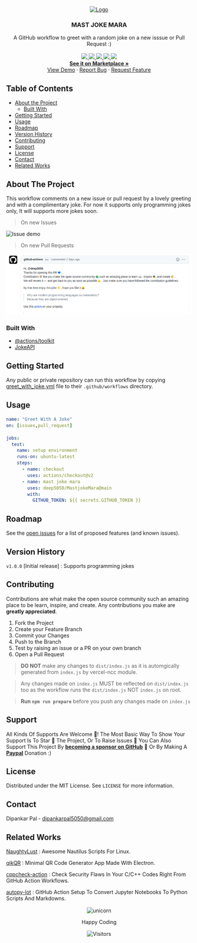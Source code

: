 
<!-- PROJECT LOGO -->
<br />
<p align="center">
  <a href="https://github.com/deep5050/MastJokeMara">
    <img src="images/logo.jpg" alt="Logo">
  </a>

  <h3 align="center">MAST JOKE MARA</h3>

  <p align="center">
    A GitHub workflow to greet with a random joke on a new isssue or Pull Request :)
  <br/>

<br />
  <a href="https://github.com/deep5050/MastJokeMara/graphs/contributors">
  <img src="https://img.shields.io/github/contributors/deep5050/MastJokeMara.svg?style=flat-square">
  </a>
  <a href="https://github.com/deep5050/MastJokeMara/network/members">
  <img src="https://img.shields.io/github/forks/deep5050/MastJokeMara.svg?style=flat-square">
  </a>
  <a href="https://github.com/deep5050/MastJokeMara/stargazers">
  <img src="https://img.shields.io/github/stars/deep5050/MastJokeMara.svg?style=flat-square">
  </a>
  <a href="https://github.com/deep5050/MastJokeMara/issues">
  <img src="https://img.shields.io/github/issues/deep5050/MastJokeMara.svg?style=flat-square">
  </a>
  <a href="https://github.com/deep5050/MastJokeMara/blob/master/LICENSE.txt">
  <img src="https://img.shields.io/github/license/deep5050/MastJokeMara.svg?style=flat-square">
  </a> 
  <!-- <a href="https://linkedin.com/in/othneildrew">
  <img src="https://img.shields.io/badge/-LinkedIn-black.svg?style=flat-square&logo=linkedin&colorB=555">
  </a> -->
        <br/><a href="https://github.com/deep5050/MastJokeMara"><strong>See it on Marketplace »</strong></a>
    <br />
    <!-- <br /> -->
    <a href="https://github.com/deep5050/MastJokeMara">View Demo</a>
    ·
    <a href="https://github.com/deep5050/MastJokeMara/issues">Report Bug</a>
    ·
    <a href="https://github.com/deep5050/MastJokeMara/issues">Request Feature</a>
  </p>
</p>



## Table of Contents

* [About the Project](#about-the-project)
  * [Built With](#built-with)
* [Getting Started](#getting-started)
* [Usage](#usage)
* [Roadmap](#roadmap)
* [Version History](#version-history)
* [Contributing](#contributing)
* [Support](#support)
* [License](#license)
* [Contact](#contact)
* [Related Works](#related-works)


## About The Project
This workflow comments on a new issue or pull request by a lovely greeting and with a complimentary joke.
For now it supports only programming jokes only, It will supports more jokes soon.

> On new Issues

![Issue demo](images/issue.png)

> On new Pull Requests

![PR](images/PR.png)



### Built With

- [@actions/toolkit](https://github.com/actions/toolkit)
- [JokeAPI](https://github.com/Sv443/JokeAPI)


## Getting Started

Any public or private repository can run this workflow by copying [greet_with_joke.yml](./greet_with_joke.yml) file to their `.github/workflows` directory.


<!-- USAGE EXAMPLES -->
## Usage

```yaml
name: "Greet With A Joke"
on: [issues,pull_request]

jobs:
  test:
    name: setup environment
    runs-on: ubuntu-latest
    steps:
      - name: checkout
        uses: actions/checkout@v2
      - name: mast joke mara
        uses: deep5050/MastjokeMara@main
        with:
          GITHUB_TOKEN: ${{ secrets.GITHUB_TOKEN }}
````


## Roadmap

See the [open issues](https://github.com/deep5050/MastJokeMara/issues) for a list of proposed features (and known issues).


## Version History

`v1.0.0` [Initial release] : Supports programming jokes


<!-- CONTRIBUTING -->
## Contributing

Contributions are what make the open source community such an amazing place to be learn, inspire, and create. Any contributions you make are **greatly appreciated**.

1. Fork the Project
2. Create your Feature Branch 
3. Commit your Changes 
4. Push to the Branch 
5. Test by raising an issue or a PR on your own branch
6. Open a Pull Request


> **DO NOT** make any changes to `dist/index.js` as it is automgically generated from `index.js` by vercel-ncc module.

> Any changes made on `index.js` MUST be reflected on `dist/index.js` too as the workflow runs the `dist/index.js` NOT `index.js` on root.

> **Run `npm run prepare`** before you push any changes made on `index.js` 

## Support

All Kinds Of Supports Are Welcome :raised_hands:! The Most Basic Way To Show Your Support Is To Star :star2: The Project, Or To Raise Issues :speech_balloon: You Can Also Support This Project By [**becoming a sponsor on GitHub**](https://github.com/sponsors/deep5050) :clap: Or By Making A [**Paypal**](https://paypal.me/deep5050) Donation :)

<!-- LICENSE -->
## License

Distributed under the MIT License. See `LICENSE` for more information.



<!-- CONTACT -->
## Contact

Dipankar Pal - dipankarpal5050@gmail.com


## Related Works
[NaughtyLust](https://github.com/deep5050/NaughtyLust) : Awesome Nautilus Scripts For Linux.

[qikQR](https://github.com/deep5050/qikQR) : Minimal QR Code Generator App Made With Electron.

[cppcheck-action](https://github.com/deep5050/cppcheck-action) : Check Security Flaws In Your C/C++ Codes Right From GitHub Action Workflows.

[autopy-lot](https://github.com/deep5050/autopy-lot) : GitHub Action Setup To Convert Jupyter Notebooks To Python Scripts And Markdowns.

<div align=center>
<p align=center><img align=center src="https://raw.githubusercontent.com/liyasthomas/templates/master/assets/logo.gif" alt="unicorn" width="400">
</p>
<p align=center>Happy Coding</p>
  
<p align=center><img align=center  src="https://visitor-badge.laobi.icu/badge?page_id=deep5050.MastJokeMara" alt="Visitors">  </p>

</div>
